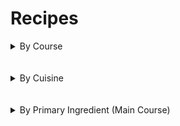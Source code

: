 # Recipes

<details>
    <summary>
        By Course
    </summary>

## Condiments

- [Perserved Lemons](Condiments/preserved_lemons.md)
- [Mtsvane Ajika](Condiments/mtsvane_ajika.md)

## Main Course

- [Mushroom Chashushuli](Main_Course/mushroom_chashushuli.md)

## Side Dishes

- [Mtsvane Lobios Salata](Side_Dish/mtsvane_lobios_salata.md)

</details>
<br /><br />
<details>
    <summary>
        By Cuisine
    </summary>

## American

- [Perserved Lemons](Condiments/preserved_lemons.md)

## Georgian

- [Mtsvane Ajika](Condiments/mtsvane_ajika.md)
- [Mtsvane Lobios Salata](Side_Dish/mtsvane_lobios_salata.md)
- [Mushroom Chashushuli](Main_Course/mushroom_chashushuli.md)

</details>
<br /><br />
<details>
    <summary>
        By Primary Ingredient (Main Course)
    </summary>

## Vegitarian

- [Mushroom Chashushuli](Main_Course/mushroom_chashushuli.md)

</details>
